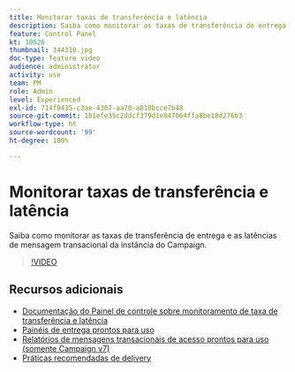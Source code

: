 ```yaml
---
title: Monitorar taxas de transferência e latência
description: Saiba como monitorar as taxas de transferência de entrega e as latências de mensagem transacional da instância do Campaign.
feature: Control Panel
kt: 10526
thumbnail: 344310.jpg
doc-type: feature video
audience: administrator
activity: use
team: PM
role: Admin
level: Experienced
exl-id: 714f9435-c3ae-4307-aa70-a810bcce7b48
source-git-commit: 1b1efe35c2ddcf379d1e847064ffa8be18d276b3
workflow-type: ht
source-wordcount: '99'
ht-degree: 100%

---
```


# Monitorar taxas de transferência e latência

Saiba como monitorar as taxas de transferência de entrega e as latências de mensagem transacional da instância do Campaign.

>[!VIDEO](https://video.tv.adobe.com/v/344310/?quality=12&learn=0n)

## Recursos adicionais

* [Documentação do Painel de controle sobre monitoramento de taxa de transferência e latência](https://experienceleague.adobe.com/docs/control-panel/using/performance-monitoring/thoughputs-latencies.html?lang=pt-BR#)
* [Painéis de entrega prontos para uso](https://experienceleague.adobe.com/docs/campaign-classic/using/sending-messages/monitoring-deliveries/delivery-dashboard.html?lang=pt-BR)
* [Relatórios de mensagens transacionais de acesso prontos para uso (somente Campaign v7)](https://experienceleague.adobe.com/docs/campaign-classic/using/transactional-messaging/reports/about-transactional-messaging-reports.html?lang=pt-BR)
* [Práticas recomendadas de delivery](https://experienceleague.adobe.com/docs/campaign-standard/using/communication-channels/delivery-bestpractices/delivery-best-practices.html?lang=pt-BR)
